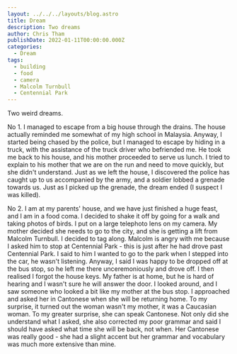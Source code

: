 ```yaml
---
layout: ../../../layouts/blog.astro
title: Dream
description: Two dreams
author: Chris Tham
publishDate: 2022-01-11T00:00:00.000Z
categories:
  - Dream
tags:
  - building
  - food
  - camera
  - Malcolm Turnbull
  - Centennial Park
---
```


Two weird dreams.

No 1. I managed to escape from a big house through the drains. The house actually reminded me somewhat of my high school in Malaysia. Anyway, I started being chased by the police, but I managed to escape by hiding in a truck, with the assistance of the truck driver who befriended me. He took me back to his house, and his mother proceeded to serve us lunch. I tried to explain to his mother that we are on the run and need to move quickly, but she didn't understand. Just as we left the house, I discovered the police has caught up to us accompanied by the army, and a soldier lobbed a grenade towards us. Just as I picked up the grenade, the dream ended (I suspect I was killed).

No 2. I am at my parents' house, and we have just finished a huge feast, and I am in a food coma. I decided to shake it off by going for a walk and taking photos of birds. I put on a large telephoto lens on my camera. My mother decided she needs to go to the city, and she is getting a lift from Malcolm Turnbull. I decided to tag along. Malcolm is angry with me because I asked him to stop at Centennial Park - this is just after he had drove past Centennial Park. I said to him I wanted to go to the park when I stepped into the car, he wasn't listening. Anyway, I said I was happy to be dropped off at the bus stop, so he left me there unceremoniously and drove off. I then realised I forgot the house keys. My father is at home, but he is hard of hearing and I wasn't sure he will answer the door. I looked around, and I saw someone who looked a bit like my mother at the bus stop. I approached and asked her in Cantonese when she will be returning home. To my surprise, it turned out the woman wasn't my mother, it was a Caucasian woman. To my greater surprise, she can speak Cantonese. Not only did she understand what I asked, she also corrected my poor grammar and said I should have asked what time she will be back, not when. Her Cantonese was really good - she had a slight accent but her grammar and vocabulary was much more extensive than mine.
